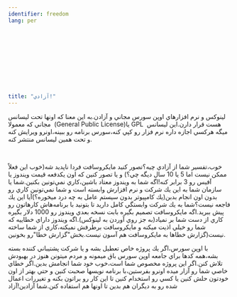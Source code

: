```yaml
---
identifier: freedom
lang: per
  



  
  





title: "آزادي!"
---
```



لينوكس و نرم افزارهاي اوپن سورس مجاني و آزادن.به اين معنا كه اونها تحت
ليسانس مجاني كه معمولا&nbsp; (General Public License)یا&nbsp;GPL &nbsp;هست قرار
دارن.اين ليسانس ميگه هركسي اجازه داره نرم فزار رو كپي كنه،سورس برنامه
رو ببينه،اونرو ويرايش كنه و تحت همين ليسانس منتشر كنه.<br />


<br />


خوب،تفسير شما از آزادي چيه؟تصور كنيد مايكروسافت فردا ناپديد شه(خوب اين
فعلاً ممكن نيست اما 5 يا 10 سال ديگه چي؟) و يا تصور كنين كه اون يكدفعه
قيمت ويندوز يا آفيس رو 3 برابر كنه!اگه شما به ويندوز معتاد باشين،كاري
نمي&zwnj;تونين بكنين.شما يا سازمان شما به اين يك شركت و نرم افزارش
وابسته است و شما نمي&zwnj;تونين كاري رو بدون اون انجام بدبن(يك کامپيوتر
بدون سيستم عامل به چه درد ميخوره؟)آيا اين يك فاجعه نيست؟شما به يك شركت
وابستگي كامل داريد تا بتونيد با برنامه&zwnj;هاش كارهاتون رو پيش
ببريد.اگه مايكروسافت تصميم بگيره بابت نسخه بعدي ويندوز رو 1000 دلار
بگيره كاري از دست شما بر نمياد(به جز روي آوردن به لينوكس).اگه ويندوز
داراي خطاييه كه شما رو خيلي اذيت ميكنه و مايكروسافت برطرفش نميكنه،كاري
از شما ساخته نيست(گزارش خطاها به مايكروسافت هم آسون نيست.بخش"گزارش
خطا"رو بخونين.



 
 با اوپن سورس،اگر يك پروژه خاص تعطيل بشه و يا شركت پشتيباني كننده
بسته بشه،همه كدها براي جامعه اوپن سورس باق ميمونه و مردم ميتونن هنوز در
بهبودش تلاش كنن.اگر اين پروژه مخصوص شما است،خوب خود شما انجامش بدين.اگر
خطاي خاصي شما رو آزار ميده اونرو بفرستين،با برنامه نويسها صحبت كنين و
حتي بهتر از اون خودتون حلش كنين يا كسي رو استخدام كنين تا اين كار رو
براتون بكنه و تغيررات اعمال شده رو به ديگران هم بدين تا اونها هم
استفاده كنن.شما آزادين!آزاد












